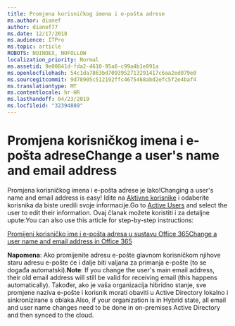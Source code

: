 ```yaml
---
title: Promjena korisničkog imena i e-pošta adrese
ms.author: dianef
author: dianef77
ms.date: 12/17/2018
ms.audience: ITPro
ms.topic: article
ROBOTS: NOINDEX, NOFOLLOW
localization_priority: Normal
ms.assetid: 9e00841d-fda2-4610-95a6-c99a4b1e891a
ms.openlocfilehash: 54c1da7863bd7093952713291417c6aa2ed079e0
ms.sourcegitcommit: 9d78905c512192ffc4675468abd2efc5f2e4baf4
ms.translationtype: MT
ms.contentlocale: hr-HR
ms.lasthandoff: 04/23/2019
ms.locfileid: "32394889"
---
```

# <a name="change-a-users-name-and-email-address"></a><span data-ttu-id="a8eee-102">Promjena korisničkog imena i e-pošta adrese</span><span class="sxs-lookup"><span data-stu-id="a8eee-102">Change a user's name and email address</span></span>

<span data-ttu-id="a8eee-103">Promjena korisničkog imena i e-pošta adrese je lako!</span><span class="sxs-lookup"><span data-stu-id="a8eee-103">Changing a user's name and email address is easy!</span></span> <span data-ttu-id="a8eee-104">Idite na [Aktivne korisnike](https://admin.microsoft.com/Adminportal/Home?source=applauncher#/users) i odaberite korisnika da biste uredili svoje informacije.</span><span class="sxs-lookup"><span data-stu-id="a8eee-104">Go to [Active Users](https://admin.microsoft.com/Adminportal/Home?source=applauncher#/users) and select the user to edit their information.</span></span> <span data-ttu-id="a8eee-105">Ovaj članak možete koristiti i za detaljne upute:</span><span class="sxs-lookup"><span data-stu-id="a8eee-105">You can also use this article for step-by-step instructions:</span></span> 
  
[<span data-ttu-id="a8eee-106">Promijeni korisničko ime i e-pošta adresa u sustavu Office 365</span><span class="sxs-lookup"><span data-stu-id="a8eee-106">Change a user name and email address in Office 365</span></span>](https://support.office.com/article/Change-a-user-name-and-email-address-in-Office-365-fb5ac074-e203-4e1f-9843-b9d1a3e03297?wt.mc_id=change_email_AI.aspx)
  
 <span data-ttu-id="a8eee-107">**Napomena**: Ako promijenite adresu e-pošte glavnom korisničkom njihove staru adresu e-pošte će i dalje biti valjana za primanja e-pošte (to se događa automatski).</span><span class="sxs-lookup"><span data-stu-id="a8eee-107">**Note**: If you change the user's main email address, their old email address will still be valid for receiving email (this happens automatically).</span></span> <span data-ttu-id="a8eee-108">Također, ako je vaša organizacija hibridno stanje, sve promjene naziva e-pošte i korisnik morati obaviti u Active Directory lokalno i sinkronizirane s oblaka.</span><span class="sxs-lookup"><span data-stu-id="a8eee-108">Also, if your organization is in Hybrid state, all email and user name changes need to be done in on-premises Active Directory and then synced to the cloud.</span></span> 
  


